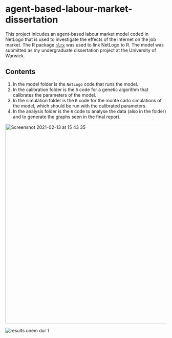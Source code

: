 # agent-based-labour-market-dissertation

This project inlcudes an agent-based labour market model coded in NetLogo that is used to investigate the effects of the internet on the job market. The R package [`nlrx`](https://cran.r-project.org/web/packages/nlrx/index.html) was used to link NetLogo to R. The model was submitted as my undergraduate dissertation project at the University of Warwick. 

## Contents

1. In the model folder is the `NetLogo` code that runs the model. 
2. In the calibration folder is the `R` code for a genetic algorithm that calibrates the parameters of the model. 
3. In the simulation folder is the `R` code for the monte carlo simulations of the model, which should be run with the calibrated parameters.
4. In the analysis folder is the `R` code to analyse the data (also in the folder) and to generate the graphs seen in the final report.


[
<img width="624" alt="Screenshot 2021-02-13 at 15 43 35" src="https://user-images.githubusercontent.com/70483538/107854366-42423000-6e13-11eb-9b97-c02886aa0891.png">
](url)

![results unem dur 1](https://user-images.githubusercontent.com/70483538/107873106-af9fa080-6ea7-11eb-9654-64288801b180.png)
